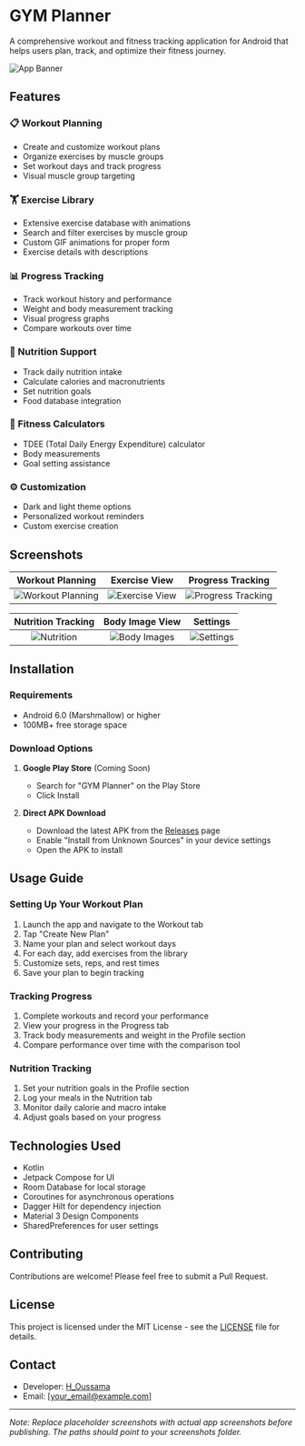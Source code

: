 # GYM Planner

A comprehensive workout and fitness tracking application for Android that helps users plan, track, and optimize their fitness journey.

![App Banner](screenshots/banner.png) <!-- Replace with app banner/logo screenshot -->

## Features

### 📋 Workout Planning
- Create and customize workout plans
- Organize exercises by muscle groups
- Set workout days and track progress
- Visual muscle group targeting

### 🏋️ Exercise Library
- Extensive exercise database with animations
- Search and filter exercises by muscle group
- Custom GIF animations for proper form
- Exercise details with descriptions

### 📊 Progress Tracking
- Track workout history and performance
- Weight and body measurement tracking
- Visual progress graphs
- Compare workouts over time

### 🍎 Nutrition Support
- Track daily nutrition intake
- Calculate calories and macronutrients
- Set nutrition goals
- Food database integration

### 🔢 Fitness Calculators
- TDEE (Total Daily Energy Expenditure) calculator
- Body measurements
- Goal setting assistance

### ⚙️ Customization
- Dark and light theme options
- Personalized workout reminders
- Custom exercise creation

## Screenshots

| Workout Planning | Exercise View | Progress Tracking |
|:----------------:|:-------------:|:-----------------:|
| ![Workout Planning](screenshots/workout_planning.png) | ![Exercise View](screenshots/exercise_view.png) | ![Progress Tracking](screenshots/progress_tracking.png) |

| Nutrition Tracking | Body Image View | Settings |
|:------------------:|:---------------:|:--------:|
| ![Nutrition](screenshots/nutrition.png) | ![Body Images](screenshots/body_images.png) | ![Settings](screenshots/settings.png) |

## Installation

### Requirements
- Android 6.0 (Marshmallow) or higher
- 100MB+ free storage space

### Download Options
1. **Google Play Store** (Coming Soon)
   - Search for "GYM Planner" on the Play Store
   - Click Install

2. **Direct APK Download**
   - Download the latest APK from the [Releases](https://github.com/H_Oussama/GYM_planner/releases) page
   - Enable "Install from Unknown Sources" in your device settings
   - Open the APK to install

## Usage Guide

### Setting Up Your Workout Plan
1. Launch the app and navigate to the Workout tab
2. Tap "Create New Plan" 
3. Name your plan and select workout days
4. For each day, add exercises from the library
5. Customize sets, reps, and rest times
6. Save your plan to begin tracking

### Tracking Progress
1. Complete workouts and record your performance
2. View your progress in the Progress tab
3. Track body measurements and weight in the Profile section
4. Compare performance over time with the comparison tool

### Nutrition Tracking
1. Set your nutrition goals in the Profile section
2. Log your meals in the Nutrition tab
3. Monitor daily calorie and macro intake
4. Adjust goals based on your progress

## Technologies Used

- Kotlin
- Jetpack Compose for UI
- Room Database for local storage
- Coroutines for asynchronous operations
- Dagger Hilt for dependency injection
- Material 3 Design Components
- SharedPreferences for user settings

## Contributing

Contributions are welcome! Please feel free to submit a Pull Request.

## License

This project is licensed under the MIT License - see the [LICENSE](LICENSE) file for details.

## Contact

- Developer: [H_Oussama](https://github.com/H_Oussama)
- Email: [your_email@example.com]

---

*Note: Replace placeholder screenshots with actual app screenshots before publishing. The paths should point to your screenshots folder.* 